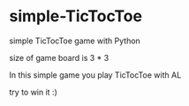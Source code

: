 # simple-TicTocToe
simple TicTocToe game with Python

size of game board is 3 * 3

In this simple game you play TicTocToe with AL

try to win it  :)
